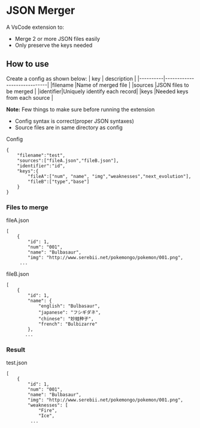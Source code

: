 # JSON Merger

A VsCode extension to:

* Merge 2 or more JSON files easily
* Only preserve the keys needed

## How to use
Create a config as shown below:
| key      | description                 |
|----------|-----------------------------|
|filename  |Name of merged file          |
|sources   |JSON files to be merged      |
|identifier|Uniquely identify each record|
|keys      |Needed keys from each source |

**Note:** Few things to make sure before running the extension
* Config syntax is correct(proper JSON syntaxes)
* Source files are in same directory as config


Config
```
{
    "filename":"test",
    "sources":["fileA.json","fileB.json"],
    "identifier":"id",
    "keys":{
        "fileA":["num", "name", "img","weaknesses","next_evolution"],
        "fileB":["type","base"]
    }
}
```
### Files to merge

fileA.json
```
[
    {
        "id": 1,
        "num": "001",
        "name": "Bulbasaur",
        "img": "http://www.serebii.net/pokemongo/pokemon/001.png",
     ...
```
fileB.json
```
[
    {
        "id": 1,
        "name": {
            "english": "Bulbasaur",
            "japanese": "フシギダネ",
            "chinese": "妙蛙种子",
            "french": "Bulbizarre"
        },
       ...
```

### Result
test.json
```
[
    {
        "id": 1,
        "num": "001",
        "name": "Bulbasaur",
        "img": "http://www.serebii.net/pokemongo/pokemon/001.png",
        "weaknesses": [
            "Fire",
            "Ice",
         ...
```
